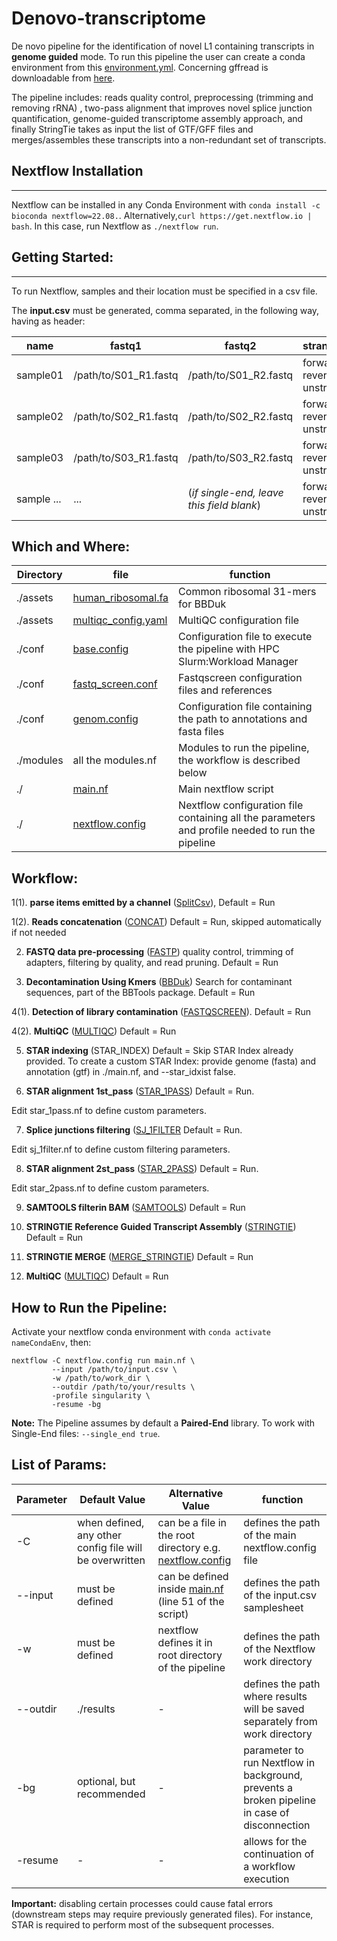 # Denovo-transcriptome

De novo pipeline for the identification of novel L1 containing transcripts in **genome guided** mode. To run this pipeline the user can create a conda environment from this [environment.yml](https://github.com/miladansari/Transcriptomic/blob/master/environment.yaml).
Concerning gffread is downloadable from [here](https://github.com/gpertea/gffread).

The pipeline includes: reads quality control, preprocessing (trimming and removing rRNA) , two-pass alignment that improves novel splice junction quantification, genome-guided transcriptome assembly approach, and finally StringTie takes as input the list of GTF/GFF files and merges/assembles these transcripts into a non-redundant set of transcripts.

## Nextflow Installation
---
Nextflow can be installed in any Conda Environment with `conda install -c bioconda nextflow=22.08.`.
Alternatively,`curl https://get.nextflow.io | bash`. In this case, run Nextflow as `./nextflow run`.

## Getting Started:
---
To run Nextflow, samples and their location must be specified in a csv file. 

The **input.csv** must be generated, comma separated, in the following way, having as header:

| name | fastq1 | fastq2 | strandedness|
| ---- | ------ | ------ | ------------|
| sample01 | /path/to/S01_R1.fastq |/path/to/S01_R2.fastq|forward / reverse / unstranded|
| sample02 | /path/to/S02_R1.fastq |/path/to/S02_R2.fastq|forward / reverse / unstranded|
| sample03 | /path/to/S03_R1.fastq |/path/to/S03_R2.fastq|forward / reverse / unstranded|
| sample ... | ... |(*if single-end, leave this field blank*)|forward / reverse / unstranded|



## Which and Where:

| Directory    | file  | function  |
| ------------- |-------------| -----|
| ./assets      | [human_ribosomal.fa](https://github.com/miladansari/Transcriptomic/blob/master/assets/human_ribosomal.fa)| Common ribosomal 31-mers for BBDuk |
| ./assets      | [multiqc_config.yaml](https://github.com/miladansari/Transcriptomic/blob/master/assets/multiqc_config.yaml)    |MultiQC configuration file|
| ./conf | [base.config](https://github.com/miladansari/Transcriptomic/blob/master/conf/base.config)     |    Configuration file to execute the pipeline with HPC Slurm:Workload Manager  |
| ./conf | [fastq_screen.conf](https://github.com/miladansari/Transcriptomic/blob/master/conf/fastq_screen.config)| Fastqscreen configuration files and references |
| ./conf | [genom.config](https://github.com/miladansari/Transcriptomic/blob/master/conf/genomes.config) | Configuration file containing the path to annotations and fasta files
| ./modules | all the modules.nf | Modules to run the pipeline, the workflow is described below |
|./ | [main.nf](https://github.com/miladansari/Transcriptomic/blob/master/main.nf) | Main nextflow script
| ./ | [nextflow.config](https://github.com/miladansari/Transcriptomic/blob/master/nextflow.config) | Nextflow configuration file containing all the parameters and profile needed to run the pipeline



## Workflow:
1(1). **parse items emitted by a channel** ([SplitCsv](https://github.com/miladansari/Transcriptomic/blob/master/modules/splitCsv.nf)), Default = Run

1(2). **Reads concatenation** ([CONCAT](https://github.com/miladansari/Transcriptomic/blob/master/modules/concat_reads.nf)) Default = Run, skipped automatically if not needed


2. **FASTQ data pre-processing** ([FASTP](https://github.com/miladansari/Transcriptomic/blob/master/modules/fastp.nf)) quality control, trimming of adapters, filtering by quality, and read pruning. Default = Run


3. **Decontamination Using Kmers** ([BBDuk](https://github.com/miladansari/Transcriptomic/blob/master/modules/bbduk.nf)) Search for contaminant sequences, part of the BBTools package. Default = Run


4(1). **Detection of library contamination** ([FASTQSCREEN](https://github.com/miladansari/Transcriptomic/blob/master/modules/fastqscreen.nf)). Default = Run


4(2). **MultiQC** ([MULTIQC](https://github.com/miladansari/Transcriptomic/blob/master/modules/multiqc.nf)) Default = Run 


5. **STAR indexing** (STAR_INDEX) Default = Skip 
STAR Index already provided. To create a custom STAR Index: 
provide genome (fasta) and annotation (gtf) in ./main.nf, and --star_idxist false.


6. **STAR alignment 1st_pass** ([STAR_1PASS](https://github.com/miladansari/Transcriptomic/blob/master/modules/star_1pass.nf)) Default = Run.

Edit star_1pass.nf to define custom parameters.


7. **Splice junctions filtering** ([SJ_1FILTER](https://github.com/miladansari/Transcriptomic/blob/master/modules/sj_1filter.nf) Default = Run.

Edit sj_1filter.nf to define custom filtering parameters. 


8. **STAR alignment 2st_pass** ([STAR_2PASS](https://github.com/miladansari/Transcriptomic/blob/master/modules/star_2pass.nf)) Default = Run.

Edit star_2pass.nf to define custom parameters.


9. **SAMTOOLS filterin BAM** ([SAMTOOLS](https://github.com/miladansari/Transcriptomic/blob/master/modules/samtools.nf)) Default = Run 


10. **STRINGTIE Reference Guided Transcript Assembly** ([STRINGTIE](https://github.com/miladansari/Transcriptomic/blob/master/modules/stringTie.nf)) Default = Run 

11. **STRINGTIE MERGE** ([MERGE_STRINGTIE](https://github.com/miladansari/Transcriptomic/blob/master/modules/merge_stringtie.nf)) Default = Run

12. **MultiQC** ([MULTIQC](https://github.com/miladansari/Transcriptomic/blob/master/modules/multiqc.nf)) Default = Run 


## How to Run the Pipeline:

Activate your nextflow conda environment with `conda activate nameCondaEnv`, then:

```
nextflow -C nextflow.config run main.nf \
         --input /path/to/input.csv \
         -w /path/to/work_dir \
         --outdir /path/to/your/results \
         -profile singularity \
         -resume -bg 
```

**Note:**
The Pipeline assumes by default a **Paired-End** library. To work with Single-End files: `--single_end true`.

## List of Params:

Parameter | Default Value | Alternative Value | function
--- | --- | --- | --- 
-C | when defined, any other config file will be overwritten | can be a file in the root directory e.g. [nextflow.config](https://github.com/miladansari/Transcriptomic/blob/master/nextflow.config) | defines the path of the main nextflow.config file
--input | must be defined  | can be defined inside [main.nf](https://github.com/miladansari/Transcriptomic/blob/master/main.nf) (line 51 of the script)| defines the path of the input.csv samplesheet
-w | must be defined | nextflow defines it in root directory of the pipeline | defines the path of the Nextflow work directory
--outdir | ./results | - | defines the path where results will be saved separately from work directory
-bg | optional, but recommended | - | parameter to run Nextflow in background, prevents a broken pipeline in case of disconnection
-resume | - | - | allows for the continuation of a workflow execution

**Important:**  disabling certain processes could cause fatal errors (downstream steps may require previously generated files). 
For instance, STAR is required to perform most of the subsequent processes.

